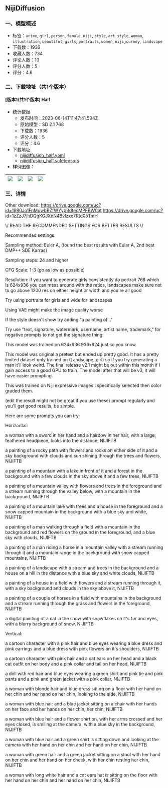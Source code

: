 ## NijiDiffusion
### 一、模型概述

- 标签：`anime`, `girl`, `person`, `female`, `niji`, `style`, `art style`, `woman`, `illustration`, `beautiful`, `girls`, `portraits`, `women`, `nijijourney`, `landscape`
- 下载数：1936
- 收藏人数：734
- 评论人数：10
- 评分人数：5
- 评分：4.6

### 二、下载地址（共1个版本）

#### [版本1/共1个版本] Half

- 统计数据
  - 发布时间：2023-06-14T11:47:41.594Z
  - 原始模型：SD 2.1 768
  - 下载数：1936
  - 评分人数：5
  - 评分：4.6
- 下载地址
  - [nijidiffusion_half.yaml](https://civitai.com/api/download/models/59885?type=Config&format=Other)
  - [nijidiffusion_half.safetensors](https://civitai.com/api/download/models/59885)
- 样例图像：

| <img src="https://image.civitai.com/xG1nkqKTMzGDvpLrqFT7WA/52ec6f6e-b234-4af5-8304-f00d49ffd4ce/width=450/1140790.jpeg" /> | <img src="https://image.civitai.com/xG1nkqKTMzGDvpLrqFT7WA/c49ec05f-2109-4cc4-8ee4-99072f2191e4/width=450/1201065.jpeg" /> | <img src="https://image.civitai.com/xG1nkqKTMzGDvpLrqFT7WA/9ab2995f-3efc-4b69-b17c-8caead27bdf1/width=450/1140800.jpeg" /> | <img src="https://image.civitai.com/xG1nkqKTMzGDvpLrqFT7WA/6e248684-2a65-4044-ad4a-b7af1bf341d6/width=450/1140801.jpeg" /> |
| ---- | ---- | ---- | ---- |


### 三、详情
<p>Other download: <a target="_blank" rel="ugc" href="https://drive.google.com/uc?id=1990Jo1FnMuwbBZfWYypBdtecMPFBW0at">https://drive.google.com/uc?id=1990Jo1FnMuwbBZfWYypBdtecMPFBW0at</a><span style="color:rgb(219, 222, 225)"> </span><a target="_blank" rel="ugc" href="https://drive.google.com/uc?id=1zZzJ7jhDQgKGJXnN4BvIzxe7Rtd05TmH">https://drive.google.com/uc?id=1zZzJ7jhDQgKGJXnN4BvIzxe7Rtd05TmH</a></p><p></p><p>\/ READ THE RECOMMENDED SETTINGS FOR BETTER RESULTS \/</p><p>Recommended settings:</p><p>Sampling method: Euler A, (found the best results with Eular A, 2nd best DMP++ SDE Karras)</p><p>Sampling steps: 24 and higher</p><p>CFG Scale: 1-3 (go as low as possible)</p><p>Resolution: if you want to generate girls consistently do portrait 768 which is 624x936 you can mess around with the ratios, landscapes make sure not to go above 1200 res on either height or width and you're all good</p><p>Try using portraits for girls and wide for landscapes</p><p>Using VAE might make the image quality worse</p><p>If the style doesn't show try adding "a painting of..."</p><p>Try use "text, signature, watermark, username, artist name, trademark," for negative prompts to not get the signature thing.</p><p>This model was trained on 624x936 936x624 just so you know.</p><p></p><p>This model was original a pretest but ended up pretty good. It has a pretty limited dataset only trained on (Landscape, girl) so if you try generating a man it'll look weird. The final release v2.1 might be out within this month if I gain access to a good GPU to train. The model after that will be v3, it will have easier prompting.</p><p></p><p>This was trained on Niji expressive images I specifically selected then color graded them.</p><p></p><p>(edit the result might not be great if you use these) prompt regularly and you'll get good results, be simple.</p><p>Here are some prompts you can try:</p><p>Horizontal:</p><p>a woman with a sword in her hand and a hairdow in her hair, with a large, feathered headpiece, looks into the distance, NIJIFTB</p><p>a painting of a rocky path with flowers and rocks on either side of it and a sky background with clouds and sun shining through the trees and flowers, NIJIFTB</p><p>a painting of a mountain with a lake in front of it and a forest in the background with a few clouds in the sky above it and a few trees, NIJIFTB</p><p>a painting of a mountain valley with flowers and trees in the foreground and a stream running through the valley below, with a mountain in the background, NIJIFTB</p><p>a painting of a mountain lake with trees and a house in the foreground and a snow capped mountain in the background with a blue sky and white, NIJIFTB</p><p>a painting of a man walking through a field with a mountain in the background and red flowers on the ground in the foreground, and a blue sky with clouds, NIJIFTB</p><p>a painting of a man riding a horse in a mountain valley with a stream running through it and a mountain range in the background with snow capped mountains, NIJIFTB</p><p>a painting of a landscape with a stream and trees in the background and a house on a hill in the distance with a blue sky and white clouds, NIJIFTB</p><p>a painting of a house in a field with flowers and a stream running through it, with a sky background and clouds in the sky above it, NIJIFTB</p><p>a painting of a couple of horses in a field with mountains in the background and a stream running through the grass and flowers in the foreground, NIJIFTB</p><p>a digital painting of a cat in the snow with snowflakes on it's fur and eyes, with a blurry background of snow, NIJIFTB</p><p></p><p>Vertical:</p><p>a cartoon character with a pink hair and blue eyes wearing a blue dress and pink earrings and a blue dress with pink flowers on it's shoulders, NIJIFTB</p><p>a cartoon character with pink hair and a cat ears on her head and a black cat outfit on her body and a pink collar and tail on her head, NIJIFTB</p><p>a doll with red hair and blue eyes wearing a green shirt and pink tie and pink pants and a pink and green jacket with a pink collar, NIJIFTB</p><p>a woman with blonde hair and blue dress sitting on a floor with her hand on her chin and her hand on her chin, looking to the side, NIJIFTB</p><p>a woman with blue hair and a blue jacket sitting on a chair with her hands on her face and her hands on her chin, her chin, NIJIFTB</p><p>a woman with blue hair and a flower shirt on, with her arms crossed and her eyes closed, is smiling at the camera, with a blue sky in the background, NIJIFTB</p><p>a woman with blue hair and a green shirt is sitting down and looking at the camera with her hand on her chin and her hand on her chin, NIJIFTB</p><p>a woman with green hair and a green jacket sitting on a stool with her hand on her chin and her hand on her cheek, with her chin resting her chin, NIJIFTB</p><p>a woman with long white hair and a cat ears hat is sitting on the floor with her hand on her chin and her hand on her chin, NIJIFTB</p>